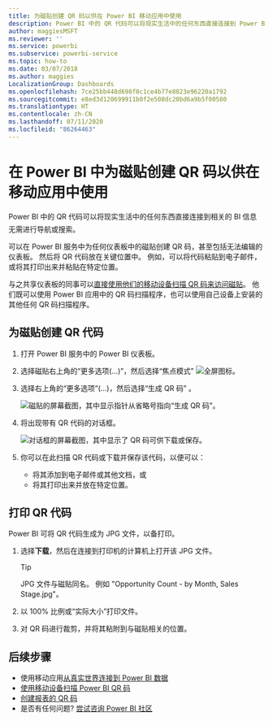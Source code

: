 ```yaml
---
title: 为磁贴创建 QR 码以供在 Power BI 移动应用中使用
description: Power BI 中的 QR 代码可以将现实生活中的任何东西直接连接到 Power BI 移动应用中的相关 BI 信息，而无需进行任何搜索。
author: maggiesMSFT
ms.reviewer: ''
ms.service: powerbi
ms.subservice: powerbi-service
ms.topic: how-to
ms.date: 03/07/2018
ms.author: maggies
LocalizationGroup: Dashboards
ms.openlocfilehash: 7ce25bb448d698f8c1ce4b77e8823e96220a1792
ms.sourcegitcommit: e8ed3d120699911b0f2e508dc20bd6a9b5f00580
ms.translationtype: HT
ms.contentlocale: zh-CN
ms.lasthandoff: 07/11/2020
ms.locfileid: "86264463"
---
```

# <a name="create-a-qr-code-for-a-tile-in-power-bi-to-use-in-the-mobile-apps"></a>在 Power BI 中为磁贴创建 QR 码以供在移动应用中使用
Power BI 中的 QR 代码可以将现实生活中的任何东西直接连接到相关的 BI 信息 &#151; 无需进行导航或搜索。

可以在 Power BI 服务中为任何仪表板中的磁贴创建 QR 码，甚至包括无法编辑的仪表板。 然后将 QR 代码放在关键位置中。 例如，可以将代码粘贴到电子邮件，或将其打印出来并粘贴在特定位置。 

与之共享仪表板的同事可以[直接使用他们的移动设备扫描 QR 码来访问磁贴](../consumer/mobile/mobile-apps-qr-code.md)。 他们既可以使用 Power BI 应用中的 QR 码扫描程序，也可以使用自己设备上安装的其他任何 QR 码扫描程序。


## <a name="create-a-qr-code-for-a-tile"></a>为磁贴创建 QR 代码
1. 打开 Power BI 服务中的 Power BI 仪表板。
2. 选择磁贴右上角的“更多选项(…)”，然后选择“焦点模式” ![全屏图标](media/service-create-qr-code-for-tile/fullscreen-icon.jpg)。
3. 选择右上角的“更多选项”(…)，然后选择“生成 QR 码” 。 
   
    ![磁贴的屏幕截图，其中显示指针从省略号指向“生成 QR 码”。](media/service-create-qr-code-for-tile/power-bi-create-qr-code-tile.png)
4. 将出现带有 QR 代码的对话框。 
   
    ![对话框的屏幕截图，其中显示了 QR 码可供下载或保存。](media/service-create-qr-code-for-tile/pbi_qrcode_opportunity_count.png)
5. 你可以在此扫描 QR 代码或下载并保存该代码，以便可以： 
   
   * 将其添加到电子邮件或其他文档，或 
   * 将其打印出来并放在特定位置。 

## <a name="print-the-qr-code"></a>打印 QR 代码
Power BI 可将 QR 代码生成为 JPG 文件，以备打印。 

1. 选择**下载**，然后在连接到打印机的计算机上打开该 JPG 文件。  
   
   > [!TIP]
   > JPG 文件与磁贴同名。 例如 "Opportunity Count - by Month, Sales Stage.jpg"。
   > 
   > 
2. 以 100% 比例或“实际大小”打印文件。  
3. 对 QR 码进行裁剪，并将其粘附到与磁贴相关的位置。 

## <a name="next-steps"></a>后续步骤
* 使用移动应用[从真实世界连接到 Power BI 数据](../consumer/mobile/mobile-apps-data-in-real-world-context.md)
* [使用移动设备扫描 Power BI QR 码](../consumer/mobile/mobile-apps-qr-code.md)
* [创建报表的 QR 码](service-create-qr-code-for-report.md)
* 是否有任何问题? [尝试咨询 Power BI 社区](https://community.powerbi.com/)
